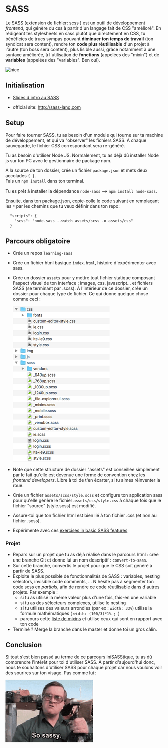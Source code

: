 # SASS

Le SASS (extension de fichier: scss ) est un outil de développement *frontend*, qui génère du css à partir d'un langage fait de CSS "amélioré". En rédigeant tes stylesheets en sass plutôt que directement en CSS, tu bénéficies de trucs sympas pouvant **diminuer ton temps de travail** (ton syndicat sera content), rendre ton **code plus réutilisable** d'un projet à l'autre (ton boss sera content), plus lisible aussi, grâce notamment à une syntaxe améliorée, à l'utilisation de **fonctions** (appelées des "mixin") et de **variables** (appelées des "variables". Ben oui).

![nice](images/nice.gif)



## Initialisation

- [Slides d'intro au SASS](https://docs.google.com/presentation/d/1GFK1HjajFu8Hc3rLt9iIiv9hrgcVEEvTnFQmEporFxk/edit#slide=id.g35ed75ccf_057)

- official site: http://sass-lang.com 



## Setup

Pour faire tourner SASS, tu as besoin d'un module qui tourne sur ta machine de développement, et qui va "observer" les fichiers SASS. A chaque sauvegarde, le fichier CSS correspondant sera re-généré.

Tu as besoin d'utiliser Node JS. Normalement, tu as déjà dû installer Node js sur ton PC avec le gestionnaire de package npm. 

A la source de ton dossier, crée un fichier `package.json` et mets deux accolades `{ }`.  
Fais un `npm install` dans ton terminal.  

Tu es prêt à installer la dépendance `node-sass` --> `npm install node-sass`. 

Ensuite, dans ton package.json, copie-colle le code suivant en remplaçant les `*` par les chemins que tu veux définir dans ton repo: 

```
  "scripts": {
    "scss": "node-sass --watch assets/scss -o assets/css"
  }
```


## Parcours obligatoire

- Crée un repos `learning-sass`

- Crée un fichier html basique `index.html`, histoire d'expérimenter avec sass.

- Crée un dossier `assets` pour y mettre tout fichier statique composant l'aspect visuel de ton interface : images, css, javascript... et fichiers SASS (se terminant par .scss). À l'intérieur de ce dossier, crée un dossier pour chaque type de fichier. Ce qui donne quelque chose comme ceci :

   ![assets-content](images/assets-content.png)

- Note que cette structure de dossier "assets" est conseillée simplement par le fait qu'elle est devenue une forme de convention chez les *frontend developers*. Libre à toi de t'en écarter, si tu aimes réinventer la roue.

- Crée un fichier `assets/scss/style.scss`  et configure ton application sass pour qu'elle génère le fichier  `assets/css/style.css` à chaque fois que le fichier "source" (style.scss) est modifié.

- Assure-toi que ton fichier html est bien lié à ton fichier .css (et non au fichier .scss).

- Expérimente avec ces [exercises in basic SASS features](https://gist.github.com/pixeline/dab8a29566b994453b8c681ed2b7ff2a)

### Projet 
- Repars sur un projet que tu as déjà réalisé dans le parcours html : crée une branche Git et donne lui un nom descriptif : `convert-to-sass`.
- Sur cette branche, convertis le projet pour que le CSS soit généré à partir de SASS. 
- Exploite le plus possible de fonctionnalités de SASS : variables, nesting selectors, invisible code comments,  ... N'hésite pas à segmenter ton code scss en *partials*, afin de rendre ce code réutilisable dans d'autres projets. Par exemple :  
    - si tu as utilisé la même valeur plus d'une fois, fais-en une variable
    - si tu as des sélecteurs complexes, utilise le nesting
    - si tu utilises des valeurs arrondies (par ex : `width: 33%`) utilise la formule mathématiques ( `width: (100/3)*1% ; `)
    - parcours cette [liste de mixins](http://gillesbertaux.com/andy/doc/#mixin-prefix) et utilise ceux qui sont en rapport avec ton code 
- Terminé ? Merge la branche dans le master et donne toi un gros câlin.

## Conclusion

Si tout s'est bien passé au terme de ce parcours iniSASStique, tu as dû comprendre l'intérêt pour toi d'utiliser SASS. À partir d'aujourd'hui donc, nous te souhaitons d'utiliser SASS pour chaque projet car nous voulons voir des sourires sur ton visage. Pas comme lui :

![sassy](images/sassy.gif)





